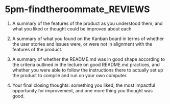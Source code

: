 # 5pm-findtheroommate_REVIEWS

  1. A summary of the features of the product as you understood them, and what you liked or thought could be improved about each  
    
  2. A summary of what you found on the Kanban board in terms of whether the user stories and issues were, or were not in alignment with the features of the product.  
  
  3. A summary of whether the README.md was in good shape according to the criteria outlined in the lecture on good README.md practices, and whether you were able to follow the instructions there to actually set up the product to compile and run on your own computer.  
  
  4. Your final closing thoughts: something you liked, the most impactful opportunity for improvement, and one more thing you thought was good.  
  
